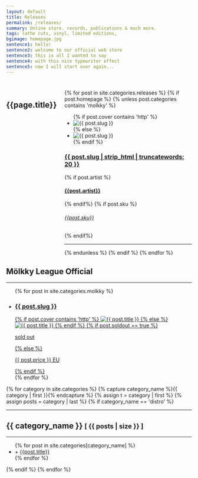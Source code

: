 ```yaml
---
layout: default
title: Releases
permalink: /releases/
summary: Online store. records, publications & much more.
tags: lathe cuts, vinyl, limited editions, 
bgimage: homepage.jpg
sentence1: hello!
sentence2: welcome to our official web store
sentence3: this is all I wanted to say 
sentence4: with this nice typewriter effect
sentence5: now I will start over again...
---
```


  <div id="indexHeader" {% if page.bgimage contains 'http' %} style="background-image: url({{ page.bgimage }})" {% else %} style="background-image: url(/img/{{ page.bgimage }})" {% endif %}> 
    <h1>
      <a class="typewrite" data-period="2000" data-type='[ "{{ page.sentence1 }}", "{{page.sentence2}}", "{{page.sentence3}}", "{{page.sentence4}}", "{{page.sentence5}}" ]'>
        <span class="wrap"></span>
      </a>
    </h1>
  </div> 
  <div class="page">
    <div class="small-12 columns">
      <h2>{{page.title}}</h2>
        <div id="homepage">
        {% for post in site.categories.releases %}
          {% if post.homepage %}
          {% unless post.categories contains 'molkky' %}
          <div class="container">
              <ul>  
                {% if post.cover contains 'http' %}
                <li><img class="indeximg" src="{{ post.image }}" alt="{{ post.slug }}"/></li>
                  {% else %}
                <li><img class="indeximg" src="/img/{{ post.image }}" alt="{{ post.slug }}"/></li>
                {% endif %}
              </ul>
              <div class="textblock">
                <a href="{{ post.url | prepend: site.baseurl }}"><h3>{{ post.slug | strip_html | truncatewords: 20  }}</h3></a>
                {% if post.artist %}<a href="{{ post.url | prepend: site.baseurl }}"><h4>{{post.artist}}</h4></a>{% endif%}
                {% if post.sku %}<a href="{{ post.url | prepend: site.baseurl }}"><h6>{{post.sku}}</h6> </a>{% endif%}
              </div> 
           <!-- <div class="rel-description">
              {% if post.content %}<p>{{post.content | strip_html | truncatewords: 40, "  -"}}</p> {% endif%}
            </div>-->
          </div>
          <hr>
          {% endunless %}
          {% endif %}
        {% endfor %}
        </div>
    </div>
    <div class="molkky-list">
      <h2 class="anchorlink" id="molkky">Mölkky League Official</h2>
      <hr>
      <ul>  
        {% for post in site.categories.molkky %}  
          <li>
            <a href="{{ post.url | prepend: site.baseurl }}">
                <h3 class="text-center">{{ post.slug }}</h3>
            </a>
            <a href="{{ post.url | prepend: site.baseurl }}">
              {% if post.cover contains 'http' %}
                  <img src="{{ post.cover }}" alt="{{ post.title }}"/>
                {% else %}
                  <img src="/img/{{ post.cover }}" alt="{{ post.title }}"/>
              {% endif %}  
              {% if post.soldout == true %}
              <p class="text-center soldout">sold out</p>
              {% else %}
              <p class="text-center">{{ post.price }} EU</p>   
              {% endif %}
            </a>
          </li>
        {% endfor %}
      </ul> 
    </div>
    <div class="distro">
      {% for category in site.categories %} 
          {% capture category_name %}{{ category | first }}{% endcapture %}
          {% assign t = category | first %}
          {% assign posts = category | last %}
          {% if category_name == 'distro' %}
          <hr>
          <h2  class="anchorlink">{{ category_name }} <small> [ {{ posts | size }} ]</small></h2>  
          <hr>
          <ul>
            {% for post in site.categories[category_name] %}
            <li> + <a href="{{ site.baseurl }}{{ post.url }}">{{post.title}}</a>  </li>
            {% endfor %}
          </ul> 
          {% endif %}
      {% endfor %}
    </div>
</div>
